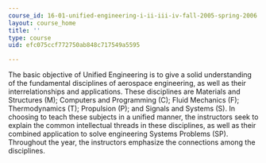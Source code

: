 ```yaml
---
course_id: 16-01-unified-engineering-i-ii-iii-iv-fall-2005-spring-2006
layout: course_home
title: ''
type: course
uid: efc075ccf772750ab848c717549a5595

---
```

The basic objective of Unified Engineering is to give a solid understanding of the fundamental disciplines of aerospace engineering, as well as their interrelationships and applications. These disciplines are Materials and Structures (M); Computers and Programming (C); Fluid Mechanics (F); Thermodynamics (T); Propulsion (P); and Signals and Systems (S). In choosing to teach these subjects in a unified manner, the instructors seek to explain the common intellectual threads in these disciplines, as well as their combined application to solve engineering Systems Problems (SP). Throughout the year, the instructors emphasize the connections among the disciplines.
